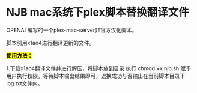 # NJB mac系统下plex脚本替换翻译文件

OPENAI 编写的一个plex-mac-server非官方汉化脚本。

脚本引用x1ao4进行翻译更新的文件。

<mark>**使用方法：**</mark>

1.下载x1ao4翻译文件并进行解压，将脚本放到目录 执行 chmod +x njb.sh 赋予用户执行权限。等待脚本输出结果即可，退换成功与否输出在当前脚本目录下 log.txt文件内。

